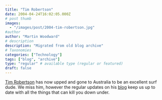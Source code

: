 ```yaml
---
title: "Tim Robertson"
date: 2004-04-24T16:02:05.000Z
# post thumb
images:
  - "/images/post/2004-tim-robertson.jpg"
#author
author: "Martin Woodward"
# description
description: "Migrated from old blog archive"
# Taxonomies
categories: ["Technology"]
tags: ["blog", "archive"]
type: "regular" # available type (regular or featured)
draft: false
---
```


[Tim Robertson](http://www.teemo.net) has now upped and gone to Australia to be an excellent surf dude.  We miss him, however the regular updates on his [blog](http://www.teemo.net) keep us up to date with all the things that can kill you down under.